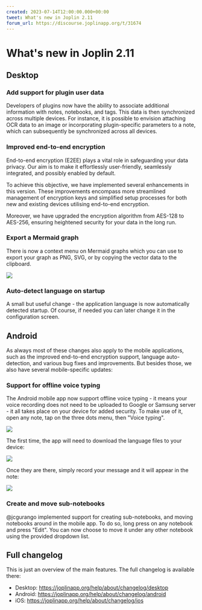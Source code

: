 ```yaml
---
created: 2023-07-14T12:00:00.000+00:00
tweet: What's new in Joplin 2.11
forum_url: https://discourse.joplinapp.org/t/31674
---
```


# What's new in Joplin 2.11

## Desktop

### Add support for plugin user data

Developers of plugins now have the ability to associate additional information with notes, notebooks, and tags. This data is then synchronized across multiple devices. For instance, it is possible to envision attaching OCR data to an image or incorporating plugin-specific parameters to a note, which can subsequently be synchronized across all devices.

### Improved end-to-end encryption

End-to-end encryption (E2EE) plays a vital role in safeguarding your data privacy. Our aim is to make it effortlessly user-friendly, seamlessly integrated, and possibly enabled by default.

To achieve this objective, we have implemented several enhancements in this version. These improvements encompass more streamlined management of encryption keys and simplified setup processes for both new and existing devices utilising end-to-end encryption.

Moreover, we have upgraded the encryption algorithm from AES-128 to AES-256, ensuring heightened security for your data in the long run.

### Export a Mermaid graph

There is now a context menu on Mermaid graphs which you can use to export your graph as PNG, SVG, or by copying the vector data to the clipboard.

![](https://raw.githubusercontent.com/laurent22/joplin/dev/Assets/WebsiteAssets/images/news/20230711-mermaid-export.png)

### Auto-detect language on startup

A small but useful change - the application language is now automatically detected startup. Of course, if needed you can later change it in the configuration screen.

## Android

As always most of these changes also apply to the mobile applications, such as the improved end-to-end encryption support, language auto-detection, and various bug fixes and improvements. But besides those, we also have several mobile-specific updates:

### Support for offline voice typing

The Android mobile app now support offline voice typing - it means your voice recording does not need to be uploaded to Google or Samsung server - it all takes place on your device for added security. To make use of it, open any note, tap on the three dots menu, then "Voice typing".

![](https://raw.githubusercontent.com/laurent22/joplin/dev/Assets/WebsiteAssets/images/news/20230711-voice-typing-1.png)

The first time, the app will need to download the language files to your device:

![](https://raw.githubusercontent.com/laurent22/joplin/dev/Assets/WebsiteAssets/images/news/20230711-voice-typing-2.png)

Once they are there, simply record your message and it will appear in the note:

![](https://raw.githubusercontent.com/laurent22/joplin/dev/Assets/WebsiteAssets/images/news/20230711-voice-typing-3.png)

### Create and move sub-notebooks

@jcgurango implemented support for creating sub-notebooks, and moving notebooks around in the mobile app. To do so, long press on any notebook and press "Edit". You can now choose to move it under any other notebook using the provided dropdown list.

## Full changelog

This is just an overview of the main features. The full changelog is available there:

- Desktop: https://joplinapp.org/help/about/changelog/desktop
- Android: https://joplinapp.org/help/about/changelog/android
- iOS: https://joplinapp.org/help/about/changelog/ios
